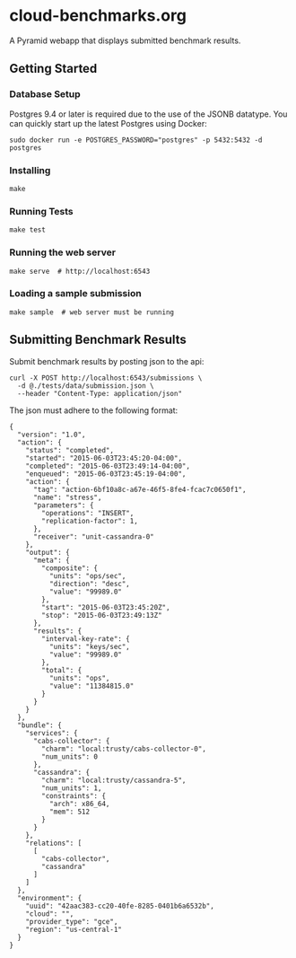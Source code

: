 # cloud-benchmarks.org

A Pyramid webapp that displays submitted benchmark results.


## Getting Started

### Database Setup

Postgres 9.4 or later is required due to the use of the JSONB datatype.
You can quickly start up the latest Postgres using Docker:

    sudo docker run -e POSTGRES_PASSWORD="postgres" -p 5432:5432 -d postgres

### Installing

    make

### Running Tests

    make test

### Running the web server

    make serve  # http://localhost:6543

### Loading a sample submission

    make sample  # web server must be running


## Submitting Benchmark Results

Submit benchmark results by posting json to the api:

    curl -X POST http://localhost:6543/submissions \
      -d @./tests/data/submission.json \
      --header "Content-Type: application/json"

The json must adhere to the following format:

    {
      "version": "1.0",
      "action": {
        "status": "completed",
        "started": "2015-06-03T23:45:20-04:00",
        "completed": "2015-06-03T23:49:14-04:00",
        "enqueued": "2015-06-03T23:45:19-04:00",
        "action": {
          "tag": "action-6bf10a8c-a67e-46f5-8fe4-fcac7c0650f1",
          "name": "stress",
          "parameters": {
            "operations": "INSERT",
            "replication-factor": 1,
          },
          "receiver": "unit-cassandra-0"
        },
        "output": {
          "meta": {
            "composite": {
              "units": "ops/sec",
              "direction": "desc",
              "value": "99989.0"
            },
            "start": "2015-06-03T23:45:20Z",
            "stop": "2015-06-03T23:49:13Z"
          },
          "results": {
            "interval-key-rate": {
              "units": "keys/sec",
              "value": "99989.0"
            },
            "total": {
              "units": "ops",
              "value": "11384815.0"
            }
          }
        }
      },
      "bundle": {
        "services": {
          "cabs-collector": {
            "charm": "local:trusty/cabs-collector-0",
            "num_units": 0
          },
          "cassandra": {
            "charm": "local:trusty/cassandra-5",
            "num_units": 1,
            "constraints": {
              "arch": x86_64,
              "mem": 512
            }
          }
        },
        "relations": [
          [
            "cabs-collector",
            "cassandra"
          ]
        ]
      },
      "environment": {
        "uuid": "42aac383-cc20-40fe-8285-0401b6a6532b",
        "cloud": "",
        "provider_type": "gce",
        "region": "us-central-1"
      }
    }

